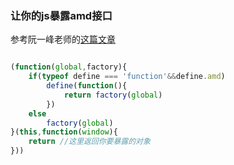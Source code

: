 ### 让你的js暴露amd接口

参考阮一峰老师的[这篇文章](http://www.ruanyifeng.com/blog/2012/11/require_js.html)

```javascript

(function(global,factory){
    if(typeof define === 'function'&&define.amd)
        define(function(){
            return factory(global)
        })
    else
        factory(global)
}(this,function(window){
    return //这里返回你要暴露的对象
}))

```